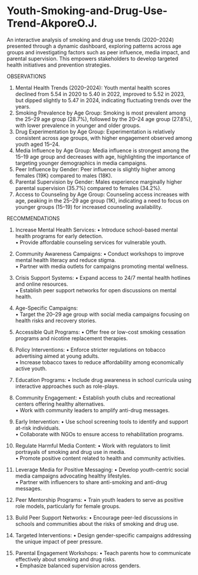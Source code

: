 # Youth-Smoking-and-Drug-Use-Trend-AkporeO.J.
An interactive analysis of smoking and drug use trends (2020–2024) presented through a dynamic dashboard, exploring patterns across age groups and investigating factors such as peer influence, media impact, and parental supervision. This empowers stakeholders to develop targeted health initiatives and prevention strategies.

OBSERVATIONS

1. Mental Health Trends (2020–2024): Youth mental health scores declined from 5.54 in 2020 to 5.40 in 2022, improved to 5.52 in 2023, but dipped slightly to 5.47 in 2024, indicating fluctuating trends over the years.  
2. Smoking Prevalence by Age Group: Smoking is most prevalent among the 25–29 age group (28.7%), followed by the 20–24 age group (27.8%), with lower prevalence in younger and older groups.  
3. Drug Experimentation by Age Group: Experimentation is relatively consistent across age groups, with higher engagement observed among youth aged 15–24.  
4. Media Influence by Age Group: Media influence is strongest among the 15–19 age group and decreases with age, highlighting the importance of targeting younger demographics in media campaigns.  
5. Peer Influence by Gender: Peer influence is slightly higher among females (19K) compared to males (18K).  
6. Parental Supervision by Gender: Males experience marginally higher parental supervision (35.7%) compared to females (34.2%).  
7.  Access to Counseling by Age Group: Counseling access increases with age, peaking in the 25–29 age group (1K), indicating a need to focus on younger groups (15–19) for increased counseling availability.  

RECOMMENDATIONS  

1. Increase Mental Health Services:
•	Introduce school-based mental health programs for early detection.  
•	Provide affordable counseling services for vulnerable youth.  

2. Community Awareness Campaigns: 
•	Conduct workshops to improve mental health literacy and reduce stigma.  
•	Partner with media outlets for campaigns promoting mental wellness.  
3. Crisis Support Systems:
•	Expand access to 24/7 mental health hotlines and online resources.  
•	Establish peer support networks for open discussions on mental health.  
4. Age-Specific Campaigns:   
•	Target the 20–29 age group with social media campaigns focusing on health risks and recovery stories.  
5. Accessible Quit Programs: 
•	Offer free or low-cost smoking cessation programs and nicotine replacement therapies.  
6. Policy Interventions:
•	Enforce stricter regulations on tobacco advertising aimed at young adults.  
•	Increase tobacco taxes to reduce affordability among economically active youth.  
7. Education Programs:
•	Include drug awareness in school curricula using interactive approaches such as role-plays.  
8. Community Engagement:
•	Establish youth clubs and recreational centers offering healthy alternatives.  
•	Work with community leaders to amplify anti-drug messages.  
9. Early Intervention:
•	Use school screening tools to identify and support at-risk individuals.  
•	Collaborate with NGOs to ensure access to rehabilitation programs.  

10. Regulate Harmful Media Content:
•	Work with regulators to limit portrayals of smoking and drug use in media.  
•	Promote positive content related to health and community activities.  
11. Leverage Media for Positive Messaging:
•	Develop youth-centric social media campaigns advocating healthy lifestyles.  
•	Partner with influencers to share anti-smoking and anti-drug messages.  
12. Peer Mentorship Programs:
•	Train youth leaders to serve as positive role models, particularly for female groups.  
13. Build Peer Support Networks:
•	Encourage peer-led discussions in schools and communities about the risks of smoking and drug use.  
14. Targeted Interventions:
•	Design gender-specific campaigns addressing the unique impact of peer pressure.  
15. Parental Engagement Workshops:
•	Teach parents how to communicate effectively about smoking and drug risks.  
•	Emphasize balanced supervision across genders.  
